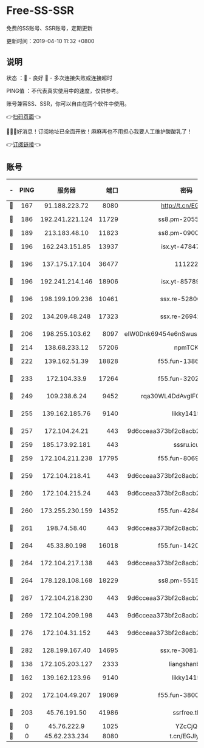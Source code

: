 # Free-SS-SSR

免费的SS账号、SSR账号，定期更新

更新时间：2019-04-10 11:32 +0800

## 说明

状态     ：🙂 - 良好 🙁 - 多次连接失败或连接超时

PING值   ：不代表真实使用中的速度，仅供参考。

账号兼容SS、SSR，你可以自由在两个软件中使用。

👉[扫码页面](https://liesauer.github.io/Free-SS-SSR/)👈

🎉🎉🎉好消息！订阅地址已全面开放！麻麻再也不用担心我要人工维护酸酸乳了！

👉[订阅链接](https://www.liesauer.net/yogurt/subscribe?ACCESS_TOKEN=DAYxR3mMaZAsaqUb)👈

## 账号

|-|PING|服务器|端口|密码|加密方式|区域|
|:----:|:----:|:-----:|-----:|:----:|:----:|:----:|
|🙂|167|91.188.223.72|8080|http://t.cn/EGJIyrl|rc4-md5|RU|
|🙂|186|192.241.221.124|11729|ss8.pm-20551388|aes-256-cfb|US|
|🙂|189|213.183.48.10|11823|ss8.pm-09004026|rc4-md5|RU|
|🙂|196|162.243.151.85|13937|isx.yt-47847621|aes-256-cfb|US|
|🙂|196|137.175.17.104|36477|111222|aes-256-cfb|US|
|🙂|196|192.241.214.146|18906|isx.yt-85789665|aes-256-cfb|US|
|🙂|196|198.199.109.236|10461|ssx.re-52800704|aes-256-cfb|US|
|🙂|202|134.209.48.248|17323|ssx.re-26942961|aes-256-cfb|US|
|🙂|206|198.255.103.62|8097|eIW0Dnk69454e6nSwuspv9DmS201tQ0D|aes-256-cfb|US|
|🙂|214|138.68.233.12|57206|npmTCK|rc4-md5|US|
|🙂|222|139.162.51.39|18828|f55.fun-13867294|aes-256-cfb|SG|
|🙂|233|172.104.33.9|17264|f55.fun-32023519|aes-256-cfb|SG|
|🙂|249|109.238.6.24|9452|rqa30WL4DdAvgIFG6Fs3znzTa|aes-256-cfb|FR|
|🙂|255|139.162.185.76|9140|likky1415|aes-256-cfb|DE|
|🙂|257|172.104.24.21|443|9d6cceaa373bf2c8acb22e60b6a58be6|aes-256-cfb|US|
|🙂|259|185.173.92.181|443|sssru.icu|rc4-md5|RU|
|🙂|259|172.104.211.238|17795|f55.fun-80693002|aes-256-cfb|US|
|🙂|259|172.104.218.41|443|9d6cceaa373bf2c8acb22e60b6a58be6|aes-256-cfb|US|
|🙂|260|172.104.215.24|443|9d6cceaa373bf2c8acb22e60b6a58be6|aes-256-cfb|US|
|🙂|260|173.255.230.159|14352|f55.fun-42849450|aes-256-cfb|US|
|🙂|261|198.74.58.40|443|9d6cceaa373bf2c8acb22e60b6a58be6|aes-256-cfb|US|
|🙂|264|45.33.80.198|16018|f55.fun-14203121|aes-256-cfb|US|
|🙂|264|172.104.217.138|443|9d6cceaa373bf2c8acb22e60b6a58be6|aes-256-cfb|US|
|🙂|264|178.128.108.168|18229|ss8.pm-55151453|aes-256-cfb|SG|
|🙂|267|172.104.218.230|443|9d6cceaa373bf2c8acb22e60b6a58be6|aes-256-cfb|US|
|🙂|269|172.104.209.198|443|9d6cceaa373bf2c8acb22e60b6a58be6|aes-256-cfb|US|
|🙂|276|172.104.31.152|443|9d6cceaa373bf2c8acb22e60b6a58be6|aes-256-cfb|US|
|🙂|282|128.199.167.40|14695|ssx.re-30814768|aes-256-cfb|SG|
|🙂|138|172.105.203.127|2333|liangshanbo|chacha20|JP|
|🙂|162|139.162.123.96|9140|likky1415|aes-256-cfb|JP|
|🙂|202|172.104.49.207|19069|f55.fun-38005392|aes-256-cfb|SG|
|🙁|203|45.76.191.50|41986|ssrfree.tk|aes-256-cfb|SG|
|🙁|0|45.76.222.9|1025|YZcCjQ|rc4-md5|JP|
|🙁|0|45.62.233.234|8080|t.cn/EGJIyrl|rc4-md5|CA|
